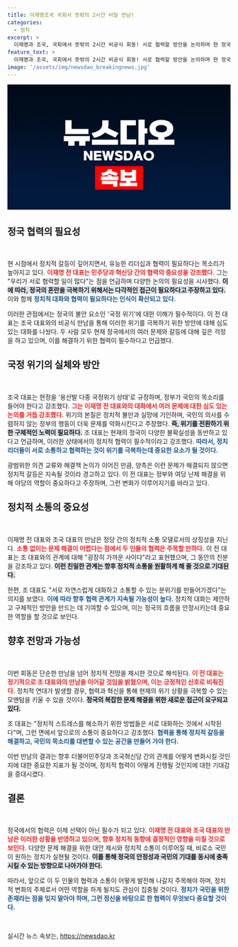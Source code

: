 ```yaml
---
title: 이재명조국 국회서 뜻밖의 2시간 비밀 만남!
categories:
  - 정치
excerpt: >
  이재명과 조국, 국회에서 뜻밖의 2시간 비공식 회동! 서로 협력할 방안을 논의하며 현 정국 위기의 해법을 모색했다. 정치적 긴장 속, 과거의 인연을 다시 되새기는 두 사람의 특별한 대화의 뒷이야기가 궁금하다면 클릭하세요!
feature_text: >
  이재명과 조국, 국회에서 뜻밖의 2시간 비공식 회동! 서로 협력할 방안을 논의하며 현 정국 위기의 해법을 모색했다. 정치적 긴장 속, 과거의 인연을 다시 되새기는 두 사람의 특별한 대화의 뒷이야기가 궁금하다면 클릭하세요!
image: '/assets/img/newsdao_breakingnews.jpg'
---
```


<p><img src="/assets/img/newsdao_breakingnews.jpg" alt="koreaapp 속보" /></p>

<h2 data-ke-size="size26">정국 협력의 필요성</h2>

<p data-ke-size="size16">&nbsp;</p>

<p>현 시점에서 정치적 갈등이 깊어지면서, 유능한 리더십과 협력이 필요하다는 목소리가 높아지고 있다. <b><span style="color: #ee2323;">이재명 전 대표는 민주당과 혁신당 간의 협력의 중요성을 강조했다.</span></b> 그는 "우리가 서로 협력할 일이 많다"는 점을 언급하며 다양한 논의의 필요성을 시사했다. <b><span style="background-color: #21538527;">이에 따라, 정국의 혼란을 극복하기 위해서는 다각적인 접근이 필요하다고 주장하고 있다.</span></b> 이와 함께 <b><span style="color: #1a5490;">정치적 대화와 협력이 필요하다는 인식이 확산되고 있다.</span></b> </p>

<p>이러한 관점에서는 정국의 불안 요소인 '국정 위기'에 대한 이해가 필수적이다. 이 전 대표는 조국 대표와의 비공식 만남을 통해 이러한 위기를 극복하기 위한 방안에 대해 심도 있는 대화를 나눴다. 두 사람 모두 현재 정국에서의 여러 문제와 갈등에 대해 깊은 걱정을 하고 있으며, 이를 해결하기 위한 협력이 필수하다고 언급했다.</p>

<h2 data-ke-size="size26">국정 위기의 실체와 방안</h2>

<p data-ke-size="size16">&nbsp;</p>

<p>조국 대표는 현정을 '용산발 다중 국정위기 상태'로 규정하며, 정부가 국민의 목소리를 들어야 한다고 강조했다. <b><span style="color: #ee2323;">그는 이재명 전 대표와의 대화에서 여러 문제에 대한 심도 있는 논의를 거듭 강조했다.</span></b> 위기의 본질은 정치적 불만과 실망에 기인하며, 국민의 의사를 수렴하지 않는 정부의 행동이 더욱 문제를 악화시킨다고 주장했다. <b><span style="background-color: #21538527;">즉, 위기를 전환하기 위한 구체적인 노력이 필요하다.</span></b> 조 대표는 현재의 정국이 다양한 불확실성을 동반하고 있다고 언급하며, 이러한 상태에서의 정치적 협력이 필수적이라고 강조했다. <b><span style="color: #1a5490;">따라서, 정치 리더들이 서로 소통하고 협력하는 것이 위기를 극복하는데 중요한 요소가 될 것이다.</span></b> </p>

<p>광범위한 의견 교류와 해결책 논의가 이어진 만큼, 양측은 이런 문제가 해결되지 않으면 정치적 갈등은 지속될 것이라 경고하고 있다. 이 전 대표는 정부와 여당 난제 해결을 위해 야당의 역할이 중요하다고 주장하며, 그런 변화가 이루어지기를 바라고 있다.</p>

<h2 data-ke-size="size26">정치적 소통의 중요성</h2>

<p data-ke-size="size16">&nbsp;</p>

<p>이재명 전 대표와 조국 대표의 만남은 정당 간의 정치적 소통 모델로서의 상징성을 지닌다. <b><span style="color: #ee2323;">소통 없이는 문제 해결이 어렵다는 점에서 두 인물의 협력은 주목할 만하다.</span></b> 이 전 대표는 조 대표와의 관계에 대해 "굉장히 가까운 사이다"라고 표현했으며, 그 동안의 친분을 강조하고 있다. <b><span style="background-color: #21538527;">이런 친밀한 관계는 향후 정치적 소통을 원활하게 해 줄 것으로 기대된다.</span></b> </p>

<p>한편, 조 대표도 "서로 자연스럽게 대화하고 소통할 수 있는 분위기를 만들어가겠다"는 의지를 보였다. <b><span style="color: #1a5490;">이에 따라 향후 협력 관계가 지속될 가능성이 높다.</span></b> 정치적 대화는 제안하고 구체적인 방안을 만드는 데 기여할 수 있으며, 이는 정국의 흐름을 안정시키는데 중요한 역할을 할 것으로 보인다.</p>

<h2 data-ke-size="size26">향후 전망과 가능성</h2>

<p data-ke-size="size16">&nbsp;</p>

<p>이번 회동은 단순한 만남을 넘어 정치적 전망을 제시한 것으로 해석된다. <b><span style="color: #ee2323;">이 전 대표는 정기적으로 조 대표와의 만남을 이어갈 것임을 밝혔으며, 이는 긍정적인 신호로 비춰진다.</span></b> 정치적 연대가 발생할 경우, 협력과 혁신을 통해 현재의 위기 상황을 극복할 수 있는 모멘텀을 키울 수 있을 것이다. <b><span style="background-color: #21538527;">정국의 복잡한 문제 해결을 위한 새로운 접근이 요구되고 있다.</span></b> </p>

<p>조 대표는 "정치적 스트레스를 해소하기 위한 방법들은 서로 대화하는 것에서 시작된다"며, 그런 면에서 앞으로의 소통이 중요하다고 강조했다. <b><span style="color: #1a5490;">협력을 통해 정치적 갈등을 해결하고, 국민의 목소리를 대변할 수 있는 공간을 만들어 가야 한다.</span></b></p>

<p>이번 만남의 결과는 향후 더불어민주당과 조국혁신당 간의 관계를 어떻게 변화시킬 것인지에 대한 중요한 지표가 될 것이며, 정치적 협력이 어떻게 진행될 것인지에 대한 기대감을 증대시켰다. </p>

<h2 data-ke-size="size26">결론</h2>

<p data-ke-size="size16">&nbsp;</p>

<p>정국에서의 협력은 이제 선택이 아닌 필수가 되고 있다. <b><span style="color: #ee2323;">이재명 전 대표와 조국 대표의 만남은 이러한 상황을 반영하고 있으며, 향후 정치적 동향에 결정적인 영향을 미칠 것으로 보인다.</span></b> 다양한 문제 해결을 위한 대안 제시와 정치적 소통이 이루어질 때, 비로소 국민이 원하는 정치가 실현될 것이다. <b><span style="background-color: #21538527;">이를 통해 정국의 안정성과 국민의 기대를 동시에 충족시킬 수 있는 방향으로 나아가야 한다.</span></b></p>

<p>따라서, 앞으로 이 두 인물의 협력과 소통이 어떻게 발전해 나갈지 주목해야 하며, 정치적 변화의 주체로서 어떤 역할을 하게 될지도 관심이 집중될 것이다. <b><span style="color: #1a5490;">정치가 국민을 위한 존재라는 점을 잊지 말아야 하며, 그런 정신을 바탕으로 한 협력이 무엇보다 중요할 것이다.</span></b> </p>

<p data-ke-size="size16">&nbsp;</p>
실시간 뉴스 속보는, <a href="https://newsdao.kr" rel="dofollow">https://newsdao.kr</a>


